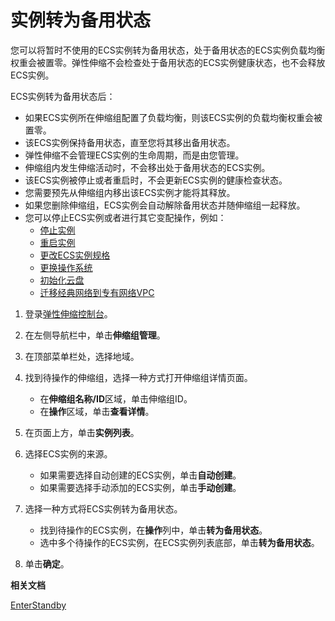 # 实例转为备用状态

您可以将暂时不使用的ECS实例转为备用状态，处于备用状态的ECS实例负载均衡权重会被置零。弹性伸缩不会检查处于备用状态的ECS实例健康状态，也不会释放ECS实例。

ECS实例转为备用状态后：

-   如果ECS实例所在伸缩组配置了负载均衡，则该ECS实例的负载均衡权重会被置零。
-   该ECS实例保持备用状态，直至您将其移出备用状态。
-   弹性伸缩不会管理ECS实例的生命周期，而是由您管理。
-   伸缩组内发生伸缩活动时，不会移出处于备用状态的ECS实例。
-   该ECS实例被停止或者重启时，不会更新ECS实例的健康检查状态。
-   您需要预先从伸缩组内移出该ECS实例才能将其释放。
-   如果您删除伸缩组，ECS实例会自动解除备用状态并随伸缩组一起释放。
-   您可以停止ECS实例或者进行其它变配操作，例如：
    -   [停止实例](/cn.zh-CN/实例/管理实例/停止实例.md)
    -   [重启实例](/cn.zh-CN/实例/管理实例/重启实例.md)
    -   [更改ECS实例规格](/cn.zh-CN/实例/升降配实例/升降配方式汇总.md)
    -   [更换操作系统](/cn.zh-CN/镜像/更换操作系统.md)
    -   [初始化云盘](/cn.zh-CN/块存储/云盘基础操作/重新初始化云盘/重新初始化系统盘.md)
    -   [迁移经典网络到专有网络VPC](/cn.zh-CN/最佳实践/经典网络迁移到VPC/迁移方案概述.md)

1.  登录[弹性伸缩控制台](https://essnew.console.aliyun.com/)。

2.  在左侧导航栏中，单击**伸缩组管理**。

3.  在顶部菜单栏处，选择地域。

4.  找到待操作的伸缩组，选择一种方式打开伸缩组详情页面。

    -   在**伸缩组名称/ID**区域，单击伸缩组ID。
    -   在**操作**区域，单击**查看详情**。
5.  在页面上方，单击**实例列表**。

6.  选择ECS实例的来源。

    -   如果需要选择自动创建的ECS实例，单击**自动创建**。
    -   如果需要选择手动添加的ECS实例，单击**手动创建**。
7.  选择一种方式将ECS实例转为备用状态。

    -   找到待操作的ECS实例，在**操作**列中，单击**转为备用状态**。
    -   选中多个待操作的ECS实例，在ECS实例列表底部，单击**转为备用状态**。
8.  单击**确定**。


**相关文档**  


[EnterStandby](/cn.zh-CN/API参考/实例/EnterStandby.md)

